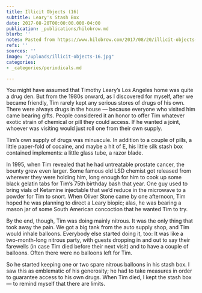 ```yaml
---
title: Illicit Objects (16)
subtitle: Leary's Stash Box
date: 2017-08-20T00:00:00.000-04:00
publication: _publications/hilobrow.md
blurb: ''
notes: Pasted from https://www.hilobrow.com/2017/08/20/illicit-objects-16/
refs: ''
sources: ''
image: "/uploads/illicit-objects-16.jpg"
categories:
- _categories/periodicals.md

---
```

You might have assumed that Timothy Leary’s Los Angeles home was quite a drug den. But from the 1980s onward, as I discovered for myself, after we became friendly, Tim rarely kept any serious stores of drugs of his own. There were always drugs in the house — because everyone who visited him came bearing gifts. People considered it an honor to offer Tim whatever exotic strain of chemical or pill they could access. If he wanted a joint, whoever was visiting would just roll one from their own supply.

Tim’s own supply of drugs was minuscule. In addition to a couple of pills, a little paper-fold of cocaine, and maybe a hit of E, his little silk stash box contained implements: a little glass tube, a razor blade.

In 1995, when Tim revealed that he had untreatable prostate cancer, the bounty grew even larger. Some famous old LSD chemist got released from wherever they were holding him, long enough for him to cook up some black gelatin tabs for Tim’s 75th birthday bash that year. One guy used to bring vials of Ketamine injectable that we’d reduce in the microwave to a powder for Tim to snort. When Oliver Stone came by one afternoon, Tim hoped he was planning to direct a Leary biopic; alas, he was bearing a mason jar of some South American concoction that he wanted Tim to try.

By the end, though, Tim was doing mainly nitrous. It was the only thing that took away the pain. We got a big tank from the auto supply shop, and Tim would inhale balloons. Everybody else started doing it, too: It was like a two-month-long nitrous party, with guests dropping in and out to say their farewells (in case Tim died before their next visit) and to have a couple of balloons. Often there were no balloons left for Tim.

So he started keeping one or two spare nitrous balloons in his stash box. I saw this as emblematic of his generosity; he had to take measures in order to guarantee access to his own drugs. When Tim died, I kept the stash box — to remind myself that there are limits.